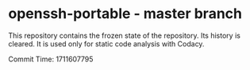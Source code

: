 # openssh-portable - master branch

This repository contains the frozen state of the repository.
Its history is cleared. It is used only for static code
analysis with Codacy.

Commit Time: 1711607795
